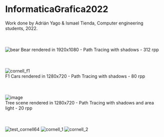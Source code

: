 # InformaticaGrafica2022
Work done by Adrián Yago & Ismael Tienda, Computer engineering students, 2022.
<br/><br/>
<br/><br/>
![bear](https://user-images.githubusercontent.com/79214939/209251178-e99bdc11-4f6a-4684-bde1-aa2081c05530.png)
Bear rendered in 1920x1080 - Path Tracing with shadows - 312 rpp
<br/><br/>
<br/><br/>
![cornell_f1](https://user-images.githubusercontent.com/79214939/209251430-4ea7a3d7-5f4c-46d8-b3a1-3e845e649234.png)
<br/>
F1 Cars rendered in 1280x720 - Path Tracing with shadows - 80 rpp
<br/><br/>
<br/><br/>
 ![image](https://user-images.githubusercontent.com/79214939/207554659-a4176ec8-faa4-4f3c-8b69-4e5642d27a29.png)
 <br/>
 Tree scene rendered in 1280x720 - Path Tracing with shadows and area light - 20 rpp
 <br/><br/>
 <br/><br/>
![test_cornell64](https://user-images.githubusercontent.com/79214939/200829093-c0141aa4-d9a6-42b8-8ac9-de902754424b.png)
![cornell_1](https://user-images.githubusercontent.com/79214939/209252021-0962bb36-b4cb-4e91-8e50-30962474f74a.png)
![cornell_2](https://user-images.githubusercontent.com/79214939/209252034-a7d323bf-18b3-460d-8753-e0b59cba42a8.png)


